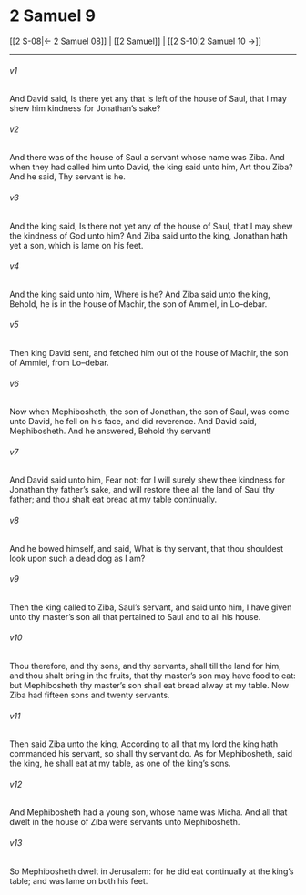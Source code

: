 # 2 Samuel 9

[[2 S-08|← 2 Samuel 08]] | [[2 Samuel]] | [[2 S-10|2 Samuel 10 →]]
***

###### v1
And David said, Is there yet any that is left of the house of Saul, that I may shew him kindness for Jonathan’s sake?
###### v2
And there was of the house of Saul a servant whose name was Ziba. And when they had called him unto David, the king said unto him, Art thou Ziba? And he said, Thy servant is he.
###### v3
And the king said, Is there not yet any of the house of Saul, that I may shew the kindness of God unto him? And Ziba said unto the king, Jonathan hath yet a son, which is lame on his feet.
###### v4
And the king said unto him, Where is he? And Ziba said unto the king, Behold, he is in the house of Machir, the son of Ammiel, in Lo–debar.
###### v5
Then king David sent, and fetched him out of the house of Machir, the son of Ammiel, from Lo–debar.
###### v6
Now when Mephibosheth, the son of Jonathan, the son of Saul, was come unto David, he fell on his face, and did reverence. And David said, Mephibosheth. And he answered, Behold thy servant!
###### v7
And David said unto him, Fear not: for I will surely shew thee kindness for Jonathan thy father’s sake, and will restore thee all the land of Saul thy father; and thou shalt eat bread at my table continually.
###### v8
And he bowed himself, and said, What is thy servant, that thou shouldest look upon such a dead dog as I am?
###### v9
Then the king called to Ziba, Saul’s servant, and said unto him, I have given unto thy master’s son all that pertained to Saul and to all his house.
###### v10
Thou therefore, and thy sons, and thy servants, shall till the land for him, and thou shalt bring in the fruits, that thy master’s son may have food to eat: but Mephibosheth thy master’s son shall eat bread alway at my table. Now Ziba had fifteen sons and twenty servants.
###### v11
Then said Ziba unto the king, According to all that my lord the king hath commanded his servant, so shall thy servant do. As for Mephibosheth, said the king, he shall eat at my table, as one of the king’s sons.
###### v12
And Mephibosheth had a young son, whose name was Micha. And all that dwelt in the house of Ziba were servants unto Mephibosheth.
###### v13
So Mephibosheth dwelt in Jerusalem: for he did eat continually at the king’s table; and was lame on both his feet. 
